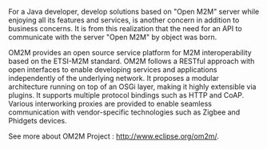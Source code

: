 For a Java developer, develop solutions based on "Open M2M" server while enjoying all its features and services, is another concern in addition to business concerns. It is from this realization that the need for an API to communicate with the server "Open M2M" by object was born.

OM2M provides an open source service platform for M2M interoperability based on the ETSI-M2M standard. OM2M follows a RESTful approach with open interfaces to enable developing services and applications independently of the underlying network. It proposes a modular architecture running on top of an OSGi layer, making it highly extensible via plugins. It supports multiple protocol bindings such as HTTP and CoAP. Various interworking proxies are provided to enable seamless communication with vendor-specific technologies such as Zigbee and Phidgets devices.

See more about OM2M Project : http://www.eclipse.org/om2m/.
